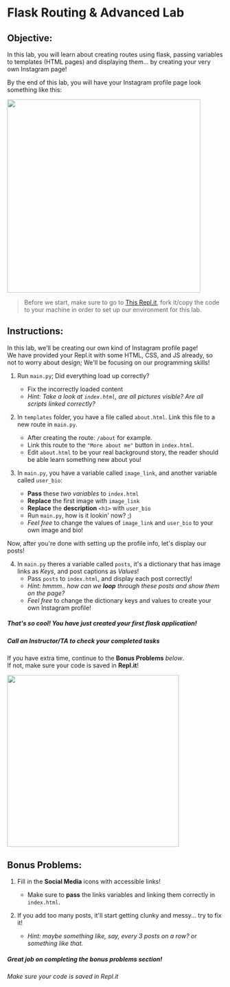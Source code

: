 # Flask Routing & Advanced Lab

## Objective: 
In this lab, you will learn about creating routes using flask, passing variables to templates (HTML pages) and displaying them... by creating your very own Instagram page!  

By the end of this lab, you will have your Instagram profile page look something like this:  



<img src="https://github.com/meet-projects/Y2-Summer-Labs/blob/master/2.2%20Day%202%2C%20Afternoon%2C%20Advanced%20Flask/AdvancedFlask-Instagram.png" width="450">




> Before we start, make sure to go to [This Repl.it](https://repl.it/@Loai17/Advanced-Flask-Lab), fork it/copy the code to your machine in order to set up our environment for this lab.


## Instructions:

In this lab, we'll be creating our own kind of Instagram profile page!  
We have provided your Repl.it with some HTML, CSS, and JS already, so not to worry about design; We'll be focusing on our programming skills!  

1. Run `main.py`; Did everything load up correctly?
    - Fix the incorrectly loaded content
    - *Hint: Take a look at `index.html`, are all pictures visible? Are all scripts linked correctly?*

2. In `templates` folder, you have a file called `about.html`. Link this file to a new route in `main.py`.
    - After creating the route: `/about` for example.
    - Link this route to the `"More about me"` button in `index.html`.
    - Edit `about.html` to be your real background story, the reader should be able learn something new about you!

3. In `main.py`, you have a variable called `image_link`, and another variable called `user_bio`:
    - **Pass** these *two variables* to `index.html`
    - **Replace** the first image with `image_link`
    - **Replace** the **description** `<h1>` with `user_bio`
    - Run `main.py`, how is it lookin' now? ;)
    - *Feel free* to change the values of `image_link` and `user_bio` to your own image and bio! 
        
Now, after you're done with setting up the profile info, let's display our posts!  

4. In `main.py` theres a variable called `posts`, it's a dictionary that has image links as *Keys*, and post captions as *Values*!
    - Pass `posts` to `index.html`, and display each post correctly!
    - *Hint: hmmm.. how can we **loop** through these posts and show them on the page?*
    - *Feel free* to change the dictionary keys and values to create your own Instagram profile!


##### That's so cool! You have just created your first flask application!
##### Call an Instructor/TA to check your completed tasks
 

If you have extra time, continue to the **Bonus Problems** *below*.  
If not, make sure your code is saved in **Repl.it**!


<img src="https://miro.medium.com/max/1200/1*SzN6u2U98S4RyhWo_WyaHQ.png" width="400">




## Bonus Problems: 
1. Fill in the **Social Media** icons with accessible links!
    - Make sure to **pass** the links variables and linking them correctly in `index.html`.
    
2. If you add too many posts, it'll start getting clunky and messy... try to fix it!
    - *Hint: maybe something like, say, every 3 posts on a row? or something like that.*

##### Great job on completing the bonus problems section!  
###### Make sure your code is saved in Repl.it


